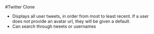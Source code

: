 #Twitter Clone

- Displays all user tweets, in order from most to least recent. If a user does not provide an avatar url, they will be given a default.
- Can search through tweets or usernames
